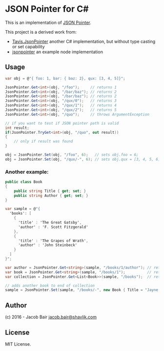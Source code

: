 # JSON Pointer for C&#35;

This is an implementation of [JSON Pointer](http://tools.ietf.org/html/draft-ietf-appsawg-json-pointer-08).

This project is a derived work from:
- [Tavis.JsonPointer](https://github.com/tavis-software/Tavis.JsonPointer) another C# implementation, but without type casting or set capability
- [jsonpointer](https://github.com/janl/node-jsonpointer) an example node implementation

## Usage
```csharp
var obj = @"{ foo: 1, bar: { baz: 2}, qux: [3, 4, 5]}";

JsonPointer.Get<int>(obj, "/foo");     // returns 1
JsonPointer.Get<int>(obj, "/bar/baz"); // returns 2
JsonPointer.Get<int>(obj, "/bar/baz"); // returns 2
JsonPointer.Get<int>(obj, "/qux/0");   // returns 3
JsonPointer.Get<int>(obj, "/qux/1");   // returns 4
JsonPointer.Get<int>(obj, "/qux/2");   // returns 5
JsonPointer.Get<int>(obj, "/quo");     // throws ArgumentException

// if you want to test if JSON pointer path is valid
int result;
if(JsonPointer.TryGet<int>(obj, "/quo", out result))
{
	// only if result was found
}

obj = JsonPointer.Set(obj, "/foo", 6);   // sets obj.foo = 6;
obj = JsonPointer.Set(obj, "/qux/-", 6); // sets obj.qux = [3, 4, 5, 6]
```
### Another example:
```csharp
public class Book
{
    public string Title { get; set; }
    public string Author { get; set; }
}

var sample = @"{
  'books': [
    {
      'title' : 'The Great Gatsby',
      'author' : 'F. Scott Fitzgerald'
    },
    {
      'title' : 'The Grapes of Wrath',
      'author' : 'John Steinbeck'
    }
  ]
}";

var author = JsonPointer.Get<string>(sample, "/books/1/author"); // returns "John Steinbeck"
var book = JsonPointer.Get<string>(sample, "/books/1");          // returns second book (zero indexed array)
var collection = JsonPointer.Get<List<Book>>(sample, "/books");  // returns List<Book> with two items

// adds another book to end of collection
sample = JsonPointer.Set(sample, "/books/-", new Book { Title = "Jayne Eyre", Author = "Charlotte Brontë" });
```

## Author

(c) 2016 - Jacob Bair <jacob.bair@shavlik.com>

## License

MIT License.            